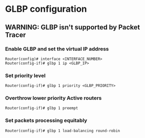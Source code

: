 # GLBP configuration

## WARNING: GLBP isn't supported by Packet Tracer

### Enable GLBP and set the virtual IP address

    Router(config)# interface <INTERFACE_NUMBER>
    Router(config-if)# glbp 1 ip <GLBP_IP>

### Set priority level

    Router(config-if)# glbp 1 priority <GLBP_PRIORITY>

### Overthrow lower priority Active routers

    Router(config-if)# glbp 1 preempt

### Set packets processing equitably

    Router(config-if)# glbp 1 load-balancing round-robin
